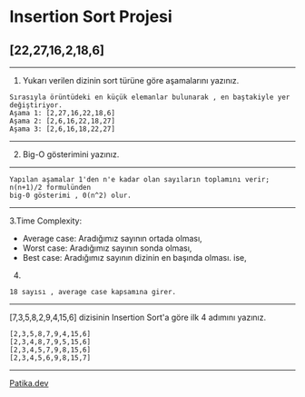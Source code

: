 # Insertion Sort Projesi
## [22,27,16,2,18,6] 

---

1. Yukarı verilen dizinin sort türüne göre aşamalarını yazınız.

```
Sırasıyla örüntüdeki en küçük elemanlar bulunarak , en baştakiyle yer değiştiriyor.
Aşama 1: [2,27,16,22,18,6] 
Aşama 2: [2,6,16,22,18,27] 
Aşama 3: [2,6,16,18,22,27]
```
---
2. Big-O gösterimini yazınız.

---
```
Yapılan aşamalar 1'den n'e kadar olan sayıların toplamını verir;
n(n+1)/2 formulünden 
big-0 gösterimi , 0(n^2) olur.
```
---
3.Time Complexity:

- Average case: Aradığımız sayının ortada olması,
- Worst case: Aradığımız sayının sonda olması, 
- Best case: Aradığımız sayının dizinin en başında olması.
 ise,
 4.
```
18 sayısı , average case kapsamına girer.

```
---
[7,3,5,8,2,9,4,15,6] dizisinin Insertion Sort'a göre ilk 4 adımını yazınız.
```
[2,3,5,8,7,9,4,15,6]
[2,3,4,8,7,9,5,15,6]
[2,3,4,5,7,9,8,15,6]
[2,3,4,5,6,9,8,15,7]
```
---

[Patika.dev](https://www.patika.dev/tr)


